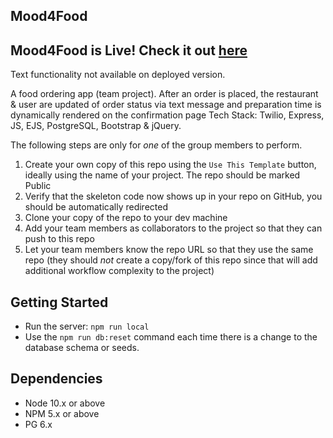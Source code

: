 ## Mood4Food

## Mood4Food is Live! Check it out [here](https://mood4food-laurtann.herokuapp.com/) 
Text functionality not available on deployed version.

A food ordering app (team project). After an order is placed, the restaurant & user are updated of order status via text message and preparation time is dynamically rendered on the confirmation page 
Tech Stack: Twilio, Express, JS, EJS, PostgreSQL, Bootstrap & jQuery.

The following steps are only for _one_ of the group members to perform.

1. Create your own copy of this repo using the `Use This Template` button, ideally using the name of your project. The repo should be marked Public
2. Verify that the skeleton code now shows up in your repo on GitHub, you should be automatically redirected
3. Clone your copy of the repo to your dev machine
4. Add your team members as collaborators to the project so that they can push to this repo
5. Let your team members know the repo URL so that they use the same repo (they should _not_ create a copy/fork of this repo since that will add additional workflow complexity to the project)


## Getting Started
- Run the server: `npm run local`
- Use the `npm run db:reset` command each time there is a change to the database schema or seeds.

## Dependencies

- Node 10.x or above
- NPM 5.x or above
- PG 6.x
